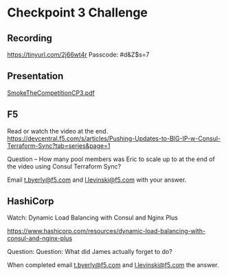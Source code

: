 # Checkpoint 3 Challenge

## Recording

https://tinyurl.com/2j66wt4r Passcode: #d&Z$s=7

## Presentation

[SmokeTheCompetitionCP3.pdf](https://github.com/F5ChannelSE/stc/blob/main/SmokeTheCompetitionCP3.pdf)

## F5

Read or watch the video at the end. https://devcentral.f5.com/s/articles/Pushing-Updates-to-BIG-IP-w-Consul-Terraform-Sync?tab=series&page=1

Question – How many pool members was Eric to scale up to at the end of the video using Consul Terraform Sync?

Email t.byerly@f5.com and l.levinski@f5.com with your answer.

## HashiCorp

Watch:  Dynamic Load Balancing with Consul and Nginx Plus 

https://www.hashicorp.com/resources/dynamic-load-balancing-with-consul-and-nginx-plus

Question:  Question:  What did James actually forget to do?

When completed email t.byerly@f5.com and l.levinski@f5.com the answer.

